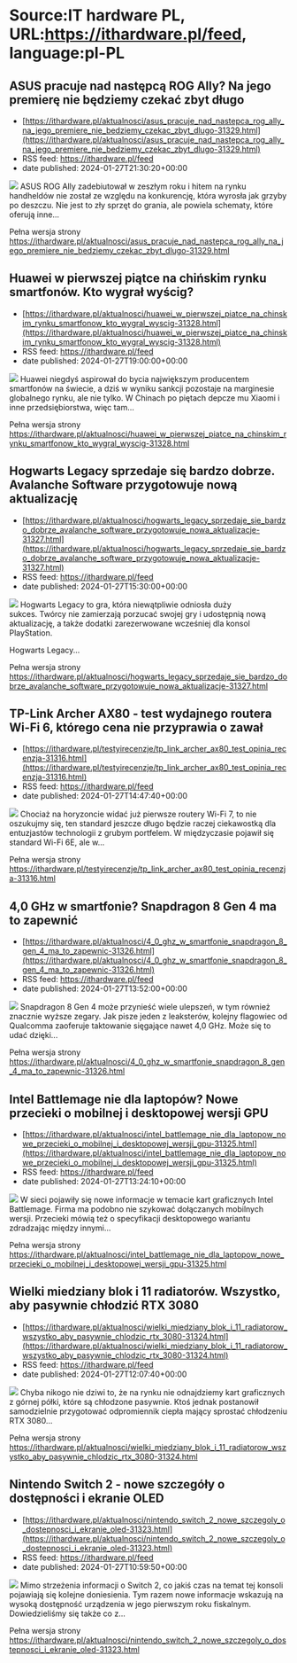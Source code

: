 # Source:IT hardware PL, URL:https://ithardware.pl/feed, language:pl-PL

## ASUS pracuje nad następcą ROG Ally? Na jego premierę nie będziemy czekać zbyt długo
 - [https://ithardware.pl/aktualnosci/asus_pracuje_nad_nastepca_rog_ally_na_jego_premiere_nie_bedziemy_czekac_zbyt_dlugo-31329.html](https://ithardware.pl/aktualnosci/asus_pracuje_nad_nastepca_rog_ally_na_jego_premiere_nie_bedziemy_czekac_zbyt_dlugo-31329.html)
 - RSS feed: https://ithardware.pl/feed
 - date published: 2024-01-27T21:30:20+00:00

<img src="https://ithardware.pl/artykuly/min/31329_1.jpg" />            ASUS ROG&nbsp;Ally zadebiutował w zeszłym roku i hitem na rynku handheld&oacute;w nie został ze względu na konkurencję, kt&oacute;ra wyrosła jak grzyby po deszczu. Nie jest to zły sprzęt do grania, ale powiela schematy, kt&oacute;re oferują inne...
            <p>Pełna wersja strony <a href="https://ithardware.pl/aktualnosci/asus_pracuje_nad_nastepca_rog_ally_na_jego_premiere_nie_bedziemy_czekac_zbyt_dlugo-31329.html">https://ithardware.pl/aktualnosci/asus_pracuje_nad_nastepca_rog_ally_na_jego_premiere_nie_bedziemy_czekac_zbyt_dlugo-31329.html</a></p>

## Huawei w pierwszej piątce na chińskim rynku smartfonów. Kto wygrał wyścig?
 - [https://ithardware.pl/aktualnosci/huawei_w_pierwszej_piatce_na_chinskim_rynku_smartfonow_kto_wygral_wyscig-31328.html](https://ithardware.pl/aktualnosci/huawei_w_pierwszej_piatce_na_chinskim_rynku_smartfonow_kto_wygral_wyscig-31328.html)
 - RSS feed: https://ithardware.pl/feed
 - date published: 2024-01-27T19:00:00+00:00

<img src="https://ithardware.pl/artykuly/min/31328_1.jpg" />            Huawei niegdyś aspirował do bycia największym producentem smartfon&oacute;w na świecie, a dziś w wyniku sankcji pozostaje na marginesie globalnego rynku, ale nie tylko. W Chinach po piętach depcze mu Xiaomi i inne przedsiębiorstwa, więc tam...
            <p>Pełna wersja strony <a href="https://ithardware.pl/aktualnosci/huawei_w_pierwszej_piatce_na_chinskim_rynku_smartfonow_kto_wygral_wyscig-31328.html">https://ithardware.pl/aktualnosci/huawei_w_pierwszej_piatce_na_chinskim_rynku_smartfonow_kto_wygral_wyscig-31328.html</a></p>

## Hogwarts Legacy sprzedaje się bardzo dobrze. Avalanche Software przygotowuje nową aktualizację
 - [https://ithardware.pl/aktualnosci/hogwarts_legacy_sprzedaje_sie_bardzo_dobrze_avalanche_software_przygotowuje_nowa_aktualizacje-31327.html](https://ithardware.pl/aktualnosci/hogwarts_legacy_sprzedaje_sie_bardzo_dobrze_avalanche_software_przygotowuje_nowa_aktualizacje-31327.html)
 - RSS feed: https://ithardware.pl/feed
 - date published: 2024-01-27T15:30:00+00:00

<img src="https://ithardware.pl/artykuly/min/31327_1.jpg" />            Hogwarts Legacy to gra, kt&oacute;ra niewątpliwie odniosła duży sukces.&nbsp;Tw&oacute;rcy nie zamierzają porzucać swojej gry i udostępnią nową aktualizację, a także dodatki zarezerwowane wcześniej dla konsol PlayStation.

Hogwarts Legacy...
            <p>Pełna wersja strony <a href="https://ithardware.pl/aktualnosci/hogwarts_legacy_sprzedaje_sie_bardzo_dobrze_avalanche_software_przygotowuje_nowa_aktualizacje-31327.html">https://ithardware.pl/aktualnosci/hogwarts_legacy_sprzedaje_sie_bardzo_dobrze_avalanche_software_przygotowuje_nowa_aktualizacje-31327.html</a></p>

## TP-Link Archer AX80 - test wydajnego routera Wi-Fi 6, którego cena nie przyprawia o zawał
 - [https://ithardware.pl/testyirecenzje/tp_link_archer_ax80_test_opinia_recenzja-31316.html](https://ithardware.pl/testyirecenzje/tp_link_archer_ax80_test_opinia_recenzja-31316.html)
 - RSS feed: https://ithardware.pl/feed
 - date published: 2024-01-27T14:47:40+00:00

<img src="https://ithardware.pl/artykuly/min/31316_1.jpg" />            Chociaż na horyzoncie widać już pierwsze routery Wi-Fi 7, to nie oszukujmy się, ten standard jeszcze długo będzie raczej ciekawostką dla entuzjast&oacute;w technologii z grubym portfelem. W międzyczasie pojawił się standard Wi-Fi 6E, ale w...
            <p>Pełna wersja strony <a href="https://ithardware.pl/testyirecenzje/tp_link_archer_ax80_test_opinia_recenzja-31316.html">https://ithardware.pl/testyirecenzje/tp_link_archer_ax80_test_opinia_recenzja-31316.html</a></p>

## 4,0 GHz w smartfonie? Snapdragon 8 Gen 4 ma to zapewnić
 - [https://ithardware.pl/aktualnosci/4_0_ghz_w_smartfonie_snapdragon_8_gen_4_ma_to_zapewnic-31326.html](https://ithardware.pl/aktualnosci/4_0_ghz_w_smartfonie_snapdragon_8_gen_4_ma_to_zapewnic-31326.html)
 - RSS feed: https://ithardware.pl/feed
 - date published: 2024-01-27T13:52:00+00:00

<img src="https://ithardware.pl/artykuly/min/31326_1.jpg" />            Snapdragon 8 Gen 4 może przynieść wiele ulepszeń, w tym r&oacute;wnież znacznie wyższe zegary. Jak pisze jeden z leakster&oacute;w, kolejny flagowiec od Qualcomma zaoferuje taktowanie sięgające nawet 4,0 GHz. Może się to udać dzięki...
            <p>Pełna wersja strony <a href="https://ithardware.pl/aktualnosci/4_0_ghz_w_smartfonie_snapdragon_8_gen_4_ma_to_zapewnic-31326.html">https://ithardware.pl/aktualnosci/4_0_ghz_w_smartfonie_snapdragon_8_gen_4_ma_to_zapewnic-31326.html</a></p>

## Intel Battlemage nie dla laptopów? Nowe przecieki o mobilnej i desktopowej wersji GPU
 - [https://ithardware.pl/aktualnosci/intel_battlemage_nie_dla_laptopow_nowe_przecieki_o_mobilnej_i_desktopowej_wersji_gpu-31325.html](https://ithardware.pl/aktualnosci/intel_battlemage_nie_dla_laptopow_nowe_przecieki_o_mobilnej_i_desktopowej_wersji_gpu-31325.html)
 - RSS feed: https://ithardware.pl/feed
 - date published: 2024-01-27T13:24:10+00:00

<img src="https://ithardware.pl/artykuly/min/31325_1.jpg" />            W sieci pojawiły się nowe informacje w temacie kart graficznych Intel Battlemage. Firma ma podobno&nbsp;nie szykować dołączanych mobilnych wersji. Przecieki m&oacute;wią też o specyfikacji desktopowego wariantu zdradzając między innymi...
            <p>Pełna wersja strony <a href="https://ithardware.pl/aktualnosci/intel_battlemage_nie_dla_laptopow_nowe_przecieki_o_mobilnej_i_desktopowej_wersji_gpu-31325.html">https://ithardware.pl/aktualnosci/intel_battlemage_nie_dla_laptopow_nowe_przecieki_o_mobilnej_i_desktopowej_wersji_gpu-31325.html</a></p>

## Wielki miedziany blok i 11 radiatorów. Wszystko, aby pasywnie chłodzić RTX 3080
 - [https://ithardware.pl/aktualnosci/wielki_miedziany_blok_i_11_radiatorow_wszystko_aby_pasywnie_chlodzic_rtx_3080-31324.html](https://ithardware.pl/aktualnosci/wielki_miedziany_blok_i_11_radiatorow_wszystko_aby_pasywnie_chlodzic_rtx_3080-31324.html)
 - RSS feed: https://ithardware.pl/feed
 - date published: 2024-01-27T12:07:40+00:00

<img src="https://ithardware.pl/artykuly/min/31324_1.jpg" />            Chyba nikogo nie dziwi to, że na rynku nie odnajdziemy kart graficznych z g&oacute;rnej p&oacute;łki, kt&oacute;re są chłodzone pasywnie. Ktoś jednak postanowił samodzielnie przygotować odpromiennik ciepła mający sprostać chłodzeniu RTX 3080...
            <p>Pełna wersja strony <a href="https://ithardware.pl/aktualnosci/wielki_miedziany_blok_i_11_radiatorow_wszystko_aby_pasywnie_chlodzic_rtx_3080-31324.html">https://ithardware.pl/aktualnosci/wielki_miedziany_blok_i_11_radiatorow_wszystko_aby_pasywnie_chlodzic_rtx_3080-31324.html</a></p>

## Nintendo Switch 2 - nowe szczegóły o dostępności i ekranie OLED
 - [https://ithardware.pl/aktualnosci/nintendo_switch_2_nowe_szczegoly_o_dostepnosci_i_ekranie_oled-31323.html](https://ithardware.pl/aktualnosci/nintendo_switch_2_nowe_szczegoly_o_dostepnosci_i_ekranie_oled-31323.html)
 - RSS feed: https://ithardware.pl/feed
 - date published: 2024-01-27T10:59:50+00:00

<img src="https://ithardware.pl/artykuly/min/31323_1.jpg" />            Mimo strzeżenia informacji o Switch 2, co jakiś czas na temat tej konsoli pojawiają się kolejne doniesienia. Tym razem nowe informacje wskazują na wysoką dostępność urządzenia w jego pierwszym roku fiskalnym. Dowiedzieliśmy się także co z...
            <p>Pełna wersja strony <a href="https://ithardware.pl/aktualnosci/nintendo_switch_2_nowe_szczegoly_o_dostepnosci_i_ekranie_oled-31323.html">https://ithardware.pl/aktualnosci/nintendo_switch_2_nowe_szczegoly_o_dostepnosci_i_ekranie_oled-31323.html</a></p>

